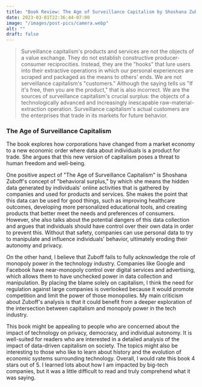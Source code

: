 ```yaml
---
title: "Book Review: The Age of Surveillance Capitalism by Shoshana Zuboff"
date: 2023-03-01T22:36:44-07:00
image: "/images/post-pics/camera.webp"
alt: ""
draft: false
---
```


> Surveillance capitalism's products and services are not the objects of a value exchange. They do not establish constructive producer-consumer reciprocities. Instead, they are the "hooks" that lure users into their extractive operations in which our personal experiences are scraped and packaged as the means to others' ends. We are not serveillance capitalism's "customers." Although the saying tells us "If it's free, then you are the product," that is also incorrect. We are the sources of surveillance capitalism's crucial surplus: the objects of a technologically advanced and increasingly inescapable raw-material-extraction operation. Surveillance capitalism's actual customers are the enterprises that trade in its markets for future behavior.

### The Age of Surveillance Capitalism

The book explores how corporations have changed from a market economy to a new economic order where data about individuals is a product for trade.
She argues that this new version of capitalism poses a threat to human freedom and well-being.

One positive aspect of "The Age of Surveillance Capitalism" is Shoshana Zuboff's concept of "behavioral surplus," by which she means the hidden data generated by individuals' online activities that is gathered by companies and used for products and services.
She makes the point that this data can be used for good things, such as improving healthcare outcomes, developing more personalized educational tools, and creating products that better meet the needs and preferences of consumers.
However, she also talks about the potential dangers of this data collection and argues that individuals should have control over their own data in order to prevent this.
Without that safety, companies can use personal data to try to manipulate and influence individuals' behavior, ultimately eroding their autonomy and privacy.

On the other hand, I believe that Zuboff fails to fully acknowledge the role of monopoly power in the technology industry.
Companies like Google and Facebook have near-monopoly control over digital services and advertising, which allows them to have unchecked power in data collection and manipulation.
By placing the blame solely on capitalism, I think the need for regulation against large companies is overlooked because it would promote competition and limit the power of those monopolies.
My main criticism about Zuboff's analysis is that it could benefit from a deeper exploration of the intersection between capitalism and monopoly power in the tech industry.

This book might be appealing to people who are concerned about the impact of technology on privacy, democracy, and individual autonomy.
It is well-suited for readers who are interested in a detailed analysis of the impact of data-driven capitalism on society.
The topics might also be interesting to those who like to learn about history and the evolution of economic systems surrounding technology.
Overall, I would rate this book 4 stars out of 5.
I learned lots about how I am impacted by big-tech companies, but it was a little difficult to read and truly comprehend what it was saying.
